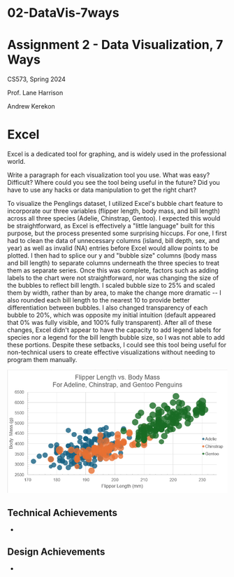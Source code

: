 # 02-DataVis-7ways

Assignment 2 - Data Visualization, 7 Ways  
===
CS573, Spring 2024

Prof. Lane Harrison

Andrew Kerekon

# Excel

Excel is a dedicated tool for graphing, and is widely used in the professional world.

Write a paragraph for each visualization tool you use. What was easy? Difficult? Where could you see the tool being useful in the future? Did you have to use any hacks or data manipulation to get the right chart?

To visualize the Penglings dataset, I utilized Excel's bubble chart feature to incorporate our three variables (flipper length, body mass, and bill length) across all three species (Adelie, Chinstrap, Gentoo). I expected this would be straightforward, as Excel is effectively a "little language" built for this purpose, but the process presented some surprising hiccups. For one, I first had to clean the data of unnecessary columns (island, bill depth, sex, and year) as well as invalid (NA) entries before Excel would allow points to be plotted. I then had to splice our y and "bubble size" columns (body mass and bill length) to separate columns underneath the three species to treat them as separate series. Once this was complete, factors such as adding labels to the chart were not straightforward, nor was changing the size of the bubbles to reflect bill length. I scaled bubble size to 25% and scaled them by width, rather than by area, to make the change more dramatic -- I also rounded each bill length to the nearest 10 to provide better differentiation between bubbles. I also changed transparency of each bubble to 20%, which was opposite my initial intuition (default appeared that 0% was fully visible, and 100% fully transparent). After all of these changes, Excel didn't appear to have the capacity to add legend labels for species nor a legend for the bill length bubble size, so I was not able to add these portions. Despite these setbacks, I could see this tool being useful for non-technical users to create effective visualizations without needing to program them manually.

![excel](img/excel.png)

## Technical Achievements
- 

## Design Achievements
- 
